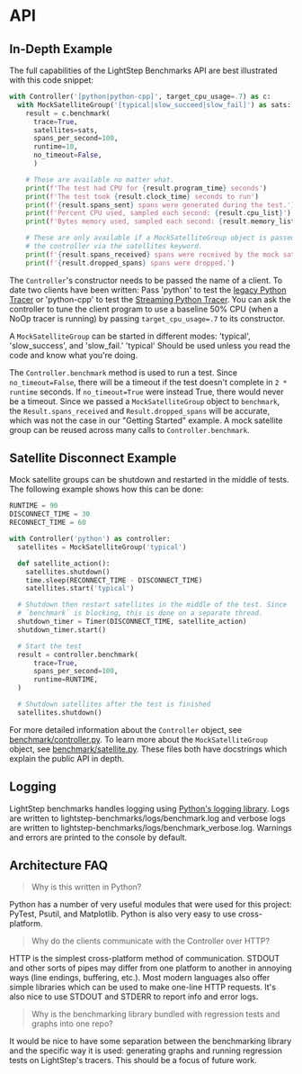# API

## In-Depth Example

The full capabilities of the LightStep Benchmarks API are best illustrated with this code snippet:

```python
with Controller('[python|python-cpp]', target_cpu_usage=.7) as c:
  with MockSatelliteGroup('[typical|slow_succeed|slow_fail]') as sats:
    result = c.benchmark(
      trace=True,
      satellites=sats,
      spans_per_second=100,
      runtime=10,
      no_timeout=False,
      )

    # These are available no matter what.
    print(f'The test had CPU for {result.program_time} seconds')
    print(f'The test took {result.clock_time} seconds to run')
    print(f'{result.spans_sent} spans were generated during the test.')
    print(f'Percent CPU used, sampled each second: {result.cpu_list}')
    print(f'Bytes memory used, sampled each second: {result.memory_list}')

    # These are only available if a MockSatelliteGroup object is passed to
    # the controller via the satellites keyword.
    print(f'{result.spans_received} spans were received by the mock satellites.')
    print(f'{result.dropped_spans} spans were dropped.')
```

The `Controller`'s constructor needs to be passed the name of a client. To date two clients have been written: Pass 'python' to test the [legacy Python Tracer](https://github.com/lightstep/lightstep-tracer-python) or 'python-cpp' to test the [Streaming Python Tracer](https://pypi.org/project/lightstep-native/). You can ask the controller to tune the client program to use a baseline 50% CPU (when a NoOp tracer is running) by passing `target_cpu_usage=.7` to its constructor.

A `MockSatelliteGroup` can be started in different modes: 'typical', 'slow_success', and 'slow_fail.' 'typical' Should be used unless you read the code and know what you're doing.

The `Controller.benchmark` method is used to run a test. Since `no_timeout=False`, there will be a timeout if the test doesn't complete in `2 * runtime` seconds. If `no_timeout=True` were instead True, there would never be a timeout. Since we passed a `MockSatelliteGroup` object to `benchmark`, the `Result.spans_received` and `Result.dropped_spans` will be accurate, which was not the case in our "Getting Started" example. A mock satellite group can be reused across many calls to `Controller.benchmark`.

## Satellite Disconnect Example

Mock satellite groups can be shutdown and restarted in the middle of tests. The following example shows how this can be done:

```python
RUNTIME = 90
DISCONNECT_TIME = 30
RECONNECT_TIME = 60

with Controller('python') as controller:
  satellites = MockSatelliteGroup('typical')

  def satellite_action():
    satellites.shutdown()
    time.sleep(RECONNECT_TIME - DISCONNECT_TIME)
    satellites.start('typical')

  # Shutdown then restart satellites in the middle of the test. Since
  # `benchmark` is blocking, this is done on a separate thread.
  shutdown_timer = Timer(DISCONNECT_TIME, satellite_action)
  shutdown_timer.start()

  # Start the test
  result = controller.benchmark(
      trace=True,
      spans_per_second=100,
      runtime=RUNTIME,
  )

  # Shutdown satellites after the test is finished
  satellites.shutdown()
```

For more detailed information about the `Controller` object, see [benchmark/controller.py](https://github.com/lightstep/lightstep-benchmarks/blob/master/benchmark/controller.py). To learn more about the `MockSatelliteGroup` object, see [benchmark/satellite.py](https://github.com/lightstep/lightstep-benchmarks/blob/master/benchmark/satellite.py). These files both have docstrings which explain the public API in depth.

## Logging

LightStep benchmarks handles logging using [Python's logging library](https://docs.python.org/3.7/library/logging.html). Logs are written to lightstep-benchmarks/logs/benchmark.log and verbose logs are written to lightstep-benchmarks/logs/benchmark_verbose.log. Warnings and errors are printed to the console by default.

## Architecture FAQ

> Why is this written in Python?

Python has a number of very useful modules that were used for this project: PyTest, Psutil, and Matplotlib. Python is also very easy to use cross-platform.

> Why do the clients communicate with the Controller over HTTP?

HTTP is the simplest cross-platform method of communication. STDOUT and other sorts of pipes may differ from one platform to another in annoying ways (line endings, buffering, etc.). Most modern languages also offer simple libraries which can be used to make one-line HTTP requests. It's also nice to use STDOUT
and STDERR to report info and error logs.

> Why is the benchmarking library bundled with regression tests and graphs into one repo?

It would be nice to have some separation between the benchmarking library and the specific way it is used: generating graphs and running regression tests on LightStep's tracers. This should be a focus of future work.
